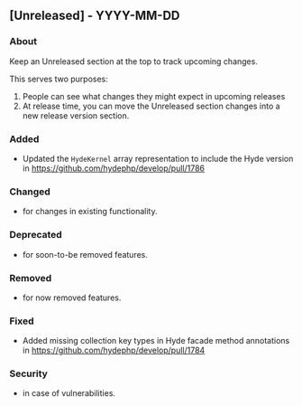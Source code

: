 ## [Unreleased] - YYYY-MM-DD

### About

Keep an Unreleased section at the top to track upcoming changes.

This serves two purposes:

1. People can see what changes they might expect in upcoming releases
2. At release time, you can move the Unreleased section changes into a new release version section.

### Added
- Updated the `HydeKernel` array representation to include the Hyde version in https://github.com/hydephp/develop/pull/1786

### Changed
- for changes in existing functionality.

### Deprecated
- for soon-to-be removed features.

### Removed
- for now removed features.

### Fixed
- Added missing collection key types in Hyde facade method annotations in https://github.com/hydephp/develop/pull/1784

### Security
- in case of vulnerabilities.

